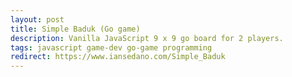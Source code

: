 ```yaml
---
layout: post
title: Simple Baduk (Go game)
description: Vanilla JavaScript 9 x 9 go board for 2 players.
tags: javascript game-dev go-game programming
redirect: https://www.iansedano.com/Simple_Baduk
---
```



